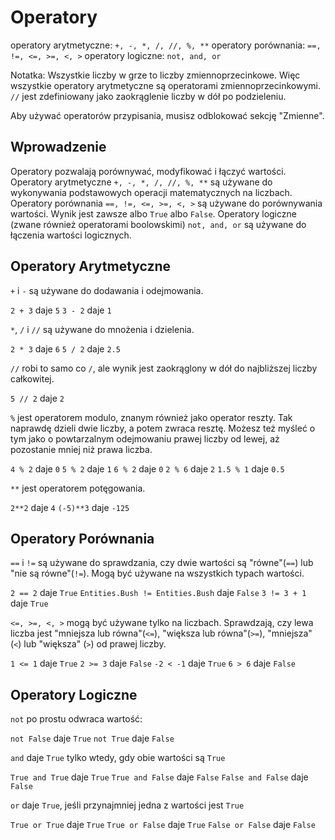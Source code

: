 # Operatory
operatory arytmetyczne: `+, -, *, /, //, %, **`
operatory porównania: `==, !=, <=, >=, <, >`
operatory logiczne: `not, and, or`

Notatka: Wszystkie liczby w grze to liczby zmiennoprzecinkowe. Więc wszystkie operatory arytmetyczne są operatorami zmiennoprzecinkowymi.
`//` jest zdefiniowany jako zaokrąglenie liczby w dół po podzieleniu.

Aby używać operatorów przypisania, musisz odblokować sekcję "Zmienne".

## Wprowadzenie
Operatory pozwalają porównywać, modyfikować i łączyć wartości.
Operatory arytmetyczne `+, -, *, /, //, %, **` są używane do wykonywania podstawowych operacji matematycznych na liczbach.
Operatory porównania `==, !=, <=, >=, <, >` są używane do porównywania wartości. Wynik jest zawsze albo `True` albo `False`.
Operatory logiczne (zwane również operatorami boolowskimi) `not, and, or` są używane do łączenia wartości logicznych.

## Operatory Arytmetyczne
`+` i `-` są używane do dodawania i odejmowania.

`2 + 3` daje `5`
`3 - 2` daje `1`

`*`, `/` i `//` są używane do mnożenia i dzielenia.

`2 * 3` daje `6`
`5 / 2` daje `2.5`

`//` robi to samo co `/`, ale wynik jest zaokrąglony w dół do najbliższej liczby całkowitej.

`5 // 2` daje `2`

`%` jest operatorem modulo, znanym również jako operator reszty. Tak naprawdę dzieli dwie liczby, a potem zwraca resztę. Możesz też myśleć o tym jako o powtarzalnym odejmowaniu prawej liczby od lewej, aż pozostanie mniej niż prawa liczba.

`4 % 2` daje `0`
`5 % 2` daje `1`
`6 % 2` daje `0`
`2 % 6` daje `2`
`1.5 % 1` daje `0.5`

`**` jest operatorem potęgowania.

`2**2` daje `4`
`(-5)**3` daje `-125`

## Operatory Porównania
`==` i `!=` są używane do sprawdzania, czy dwie wartości są "równe"(`==`) lub "nie są równe"(`!=`). Mogą być używane na wszystkich typach wartości.

`2 == 2` daje `True`
`Entities.Bush != Entities.Bush` daje `False`
`3 != 3 + 1` daje `True`

`<=, >=, <, >` mogą być używane tylko na liczbach. Sprawdzają, czy lewa liczba jest "mniejsza lub równa"(`<=`), "większa lub równa"(`>=`), "mniejsza" (`<`) lub "większa" (`>`) od prawej liczby.

`1 <= 1` daje `True`
`2 >= 3` daje `False`
`-2 < -1` daje `True`
`6 > 6` daje `False`

## Operatory Logiczne
`not` po prostu odwraca wartość:

`not False` daje `True`
`not True` daje `False`

`and` daje `True` tylko wtedy, gdy obie wartości są `True`

`True and True` daje `True`
`True and False` daje `False`
`False and False` daje `False`

`or` daje `True`, jeśli przynajmniej jedna z wartości jest `True`

`True or True` daje `True`
`True or False` daje `True`
`False or False` daje `False`